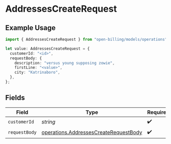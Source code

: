 # AddressesCreateRequest

## Example Usage

```typescript
import { AddressesCreateRequest } from "open-billing/models/operations";

let value: AddressesCreateRequest = {
  customerId: "<id>",
  requestBody: {
    description: "versus young supposing zowie",
    firstLine: "<value>",
    city: "Katrinaboro",
  },
};
```

## Fields

| Field                                                                                          | Type                                                                                           | Required                                                                                       | Description                                                                                    |
| ---------------------------------------------------------------------------------------------- | ---------------------------------------------------------------------------------------------- | ---------------------------------------------------------------------------------------------- | ---------------------------------------------------------------------------------------------- |
| `customerId`                                                                                   | *string*                                                                                       | :heavy_check_mark:                                                                             | N/A                                                                                            |
| `requestBody`                                                                                  | [operations.AddressesCreateRequestBody](../../models/operations/addressescreaterequestbody.md) | :heavy_check_mark:                                                                             | N/A                                                                                            |